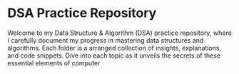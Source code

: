 # DSA Practice Repository

Welcome to my Data Structure & Algorithm (DSA) practice repository, where I carefully document my progress in mastering data structures and algorithms. Each folder is a arranged collection of insights, explanations, and code snippets. Dive into each topic as it unveils the secrets of these essential elements of computer 
